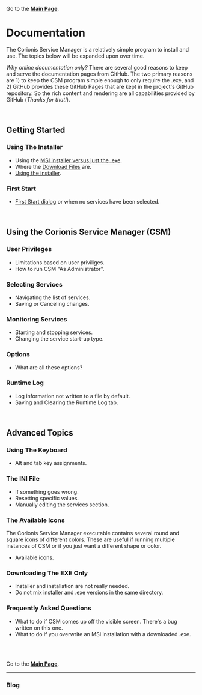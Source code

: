 Go to the [**Main Page**](index).

# Documentation

The Corionis Service Manager is a relatively simple program to install and use. The topics below will be expanded upon over time.

*Why online documentation only?* There are several good reasons to keep and serve the documentation pages from GitHub. The two primary reasons are 1) to keep the CSM program simple enough to only require the .exe, and 2) GitHub provides these GitHub Pages that are kept in the project's GitHub repository. So the rich content and rendering are all capabilities provided by GitHub (*Thanks for that!*).

<br/>

## Getting Started

### Using The Installer
 * Using the [MSI installer versus just the .exe](msi-vs-exe.md).
 * Where the [Download Files](downloads) are.
 * [Using the installer](usinginstaller).

### First Start
 * [First Start dialog](firststart) or when no services have been selected.

<br/>

## Using the Corionis Service Manager (CSM)

### User Privileges
 * Limitations based on user priviliges.
 * How to run CSM "As Administrator".

### Selecting Services
 * Navigating the list of services.
 * Saving or Canceling changes.

### Monitoring Services
 * Starting and stopping services.
 * Changing the service start-up type.

### Options
 * What are all these options?

### Runtime Log
 * Log information not written to a file by default.
 * Saving and Clearing the Runtime Log tab.

<br/>

## Advanced Topics

### Using The Keyboard
 * Alt and tab key assignments.

### The INI File
 * If something goes wrong.
 * Resetting specific values.
 * Manually editing the services section.

### The Available Icons
The Corionis Service Manager executable contains several round and square icons of different colors. These are useful if running multiple instances of CSM or if you just want a different shape or color.
 * Available icons.

### Downloading The EXE Only
 * Installer and installation are not really needed.
 * Do not mix installer and .exe versions in the same directory.

### Frequently Asked Questions
 * What to do if CSM comes up off the visible screen. There's a bug written on this one.
 * What to do if you overwrite an MSI installation with a downloaded .exe.

<br/>
<br/>

Go to the [**Main Page**](index).

---

### Blog
